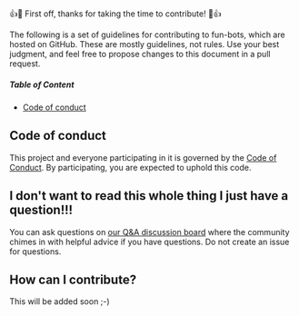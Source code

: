 👍🎉 First off, thanks for taking the time to contribute! 🎉👍

The following is a set of guidelines for contributing to fun-bots, which are hosted on GitHub. These are mostly guidelines, not rules. Use your best judgment, and feel free to propose changes to this document in a pull request.

##### Table of Content
- [Code of conduct](#code_of_conduct)

## Code of conduct
This project and everyone participating in it is governed by the [Code of Conduct](https://github.com/Joe91/fun-bots/tree/master/.github/CODE_OF_CONDUCT.md). By participating, you are expected to uphold this code.

## I don't want to read this whole thing I just have a question!!!
You can ask questions on [our Q&A discussion board](https://github.com/Joe_91/fun-bots/discussions/categories/q-a) where the community chimes in with helpful advice if you have questions. Do not create an issue for questions.

## How can I contribute?
This will be added soon ;-)
